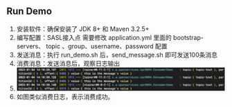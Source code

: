 ## Run Demo
1. 安装软件：确保安装了 JDK 8+ 和 Maven 3.2.5+
2. 编写配置：SASL接入点 需要修改 application.yml 里面的 bootstrap-servers、 topic 、group、username、password 配置
3. 发送消息：执行 run_demo.sh 后，send_message.sh 即可发送100条消息
4. 消费消息：发送消息后，观察日志输出
5. ![img.png](img.png)
6. 如图类似消费日志，表示消费成功。








	


